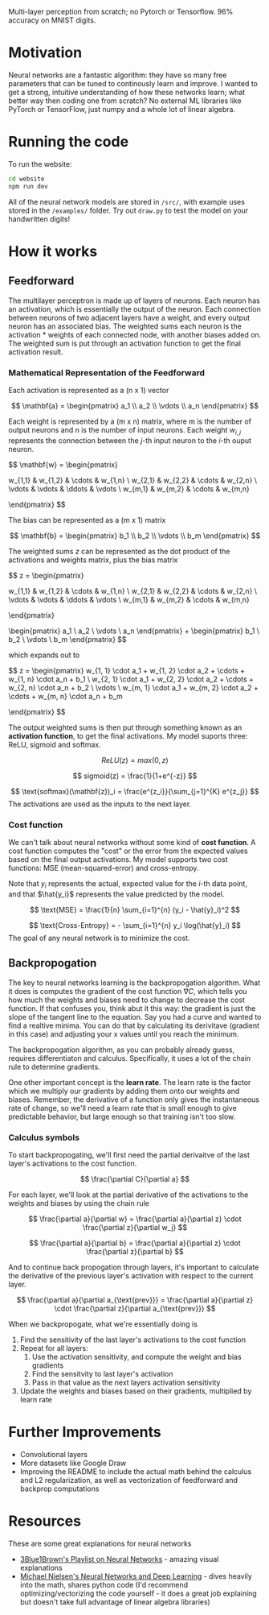 Multi-layer perception from scratch; no Pytorch or Tensorflow. 96% accuracy on MNIST digits. 

# Motivation

Neural networks are a fantastic algorithm: they have so many free parameters that can be tuned to continously learn and improve. I wanted to get a strong, intuitive understanding of how these networks learn; what better way then coding one from scratch? No external ML libraries like PyTorch or TensorFlow, just numpy and a whole lot of linear algebra.

# Running the code
To run the website:
```bash
cd website
npm run dev
```
All of the neural network models are stored in `/src/`, with example uses stored in the `/examples/` folder. Try out `draw.py` to test the model on your handwritten digits!

# How it works

## Feedforward
The multilayer perceptron is made up of layers of neurons. Each neuron has an activation, which is essentially the output of the neuron. Each connection between neurons of two adjacent layers have a weight, and every output neuron has an associated bias. The weighted sums each neuron is the activation * weights of each connected node, with another biases added on. The weighted sum is put through an activation function to get the final activation result.

### Mathematical Representation of the Feedforward

Each activation is represented as a (n x 1) vector

$$
\mathbf{a} = \begin{pmatrix} a_1 \\ a_2 \\ \vdots \\ a_n \end{pmatrix}
$$

Each weight is represented by a (m x n) matrix, where m is the number of output neurons and n is the number of input neurons.
Each weight $w_{i,j}$ represents the connection between the $j$-th input neuron to the $i$-th ouput neuron.

$$
\mathbf{w} = \begin{pmatrix} 

w_{1,1} & w_{1,2} & \cdots & w_{1,n} \\
w_{2,1} & w_{2,2} & \cdots & w_{2,n} \\
\vdots & \vdots & \ddots & \vdots \\
w_{m,1} & w_{m,2} & \cdots & w_{m,n}

\end{pmatrix}
$$

The bias can be represented as a (m x 1) matrix

$$
\mathbf{b} = \begin{pmatrix} b_1 \\ b_2 \\ \vdots \\ b_m \end{pmatrix}
$$

The weighted sums $z$ can be represented as the dot product of the activations and weights matrix, plus the bias matrix

$$
z = 
\begin{pmatrix} 

w_{1,1} & w_{1,2} & \cdots & w_{1,n} \\
w_{2,1} & w_{2,2} & \cdots & w_{2,n} \\
\vdots & \vdots & \ddots & \vdots \\
w_{m,1} & w_{m,2} & \cdots & w_{m,n}

\end{pmatrix}

\begin{pmatrix} a_1 \\ a_2 \\ \vdots \\ a_n \end{pmatrix}
+
\begin{pmatrix} b_1 \\ b_2 \\ \vdots \\ b_m \end{pmatrix}
$$

which expands out to

$$
z =
\begin{pmatrix}
w_{1, 1} \cdot a_1 + w_{1, 2} \cdot a_2 + \cdots + w_{1, n} \cdot a_n + b_1 \\
w_{2, 1} \cdot a_1 + w_{2, 2} \cdot a_2 + \cdots + w_{2, n} \cdot a_n + b_2 \\
\vdots \\
w_{m, 1} \cdot a_1 + w_{m, 2} \cdot a_2 + \cdots + w_{m, n} \cdot a_n + b_m

\end{pmatrix}
$$

The output weighted sums is then put through something known as an **activation function**, to get the final activations. My model suports three: ReLU, sigmoid and softmax.

$$
ReLU(z) = max(0, z)
$$

$$
sigmoid(z) = \frac{1}{1+e^{-z}}
$$

$$
\text{softmax}(\mathbf{z})_i = \frac{e^{z_i}}{\sum_{j=1}^{K} e^{z_j}}
$$
The activations are used as the inputs to the next layer.

### Cost function
We can't talk about neural networks without some kind of **cost function**. A cost function computes the "cost" or the error from the expected values based on the final output activations. My model supports two cost functions: MSE (mean-squared-error) and cross-entropy.


Note that $y_i$ represents the actual, expected value for the $i$-th data point, and that $\hat{y_i}$ represents the value predicted by the model.

$$
\text{MSE} = \frac{1}{n} \sum_{i=1}^{n} (y_i - \hat{y}_i)^2
$$

$$
\text{Cross-Entropy} = - \sum_{i=1}^{n} y_i \log(\hat{y}_i)
$$
The goal of any neural network is to minimize the cost.

## Backpropogation
The key to neural networks learning is the backpropogation algorithm. What it does is computes the gradient of the cost function $\nabla C$, which tells you how much the weights and biases need to change to decrease the cost function.
If that confuses you, think abut it this way: the gradient is just the slope of the tangent line to the equation. Say you had a curve and wanted to find a realtive minima. You can do that by calculating its derivitave (gradient in this case) and adjusting your x values until you reach the minimum.

The backpropogation algorithm, as you can probably already guess, requires differentiaton and calculus. Specifically, it uses a lot of the chain rule to determine gradients. 

One other important concept is the **learn rate**. The learn rate is the factor which we multiply our gradients by adding them onto our weights and biases. Remember, the derivative of a function only gives the instantaneous rate of change, so we'll need a learn rate that is small enough to give predictable behavior, but large enough so that training isn't too slow.

### Calculus symbols 
To start backpropogating, we'll first need the partial derivaitve of the last layer's activations to the cost function.

$$
\frac{\partial C}{\partial a}
$$

For each layer, we'll look at the partial derivative of the activations to the weights and biases by using the chain rule

$$
\frac{\partial a}{\partial w} = \frac{\partial a}{\partial z} \cdot \frac{\partial z}{\partial w_j}
$$

$$
\frac{\partial a}{\partial b} = \frac{\partial a}{\partial z} \cdot \frac{\partial z}{\partial b}
$$

And to continue back propogation through layers, it's important to calculate the derivative of the previous layer's activation with respect to the current layer.

$$
\frac{\partial a}{\partial a_{\text{prev}}} = \frac{\partial a}{\partial z} \cdot \frac{\partial z}{\partial a_{\text{prev}}}
$$

When we backpropogate, what we're essentially doing is
1. Find the sensitivity of the last layer's activations to the cost function
2. Repeat for all layers:
    1. Use the activation sensitivity, and compute the weight and bias gradients
    2. Find the sensitvity to last layer's activation
    3. Pass in that value as the next layers activation sensitivity
3. Update the weights and biases based on their gradients, multiplied by learn rate

# Further Improvements
- Convolutional layers
- More datasets like Google Draw
- Improving the README to include the actual math behind the calculus and L2 regularization, as well as vectorization of feedforward and backprop computations

# Resources
These are some great explanations for neural networks
- [3Blue1Brown's Playlist on Neural Networks](https://www.youtube.com/playlist?list=PLZHQObOWTQDNU6R1_67000Dx_ZCJB-3pi) - amazing visual explanations
- [Michael Nielsen's Neural Networks and Deep Learning](http://neuralnetworksanddeeplearning.com/) - dives heavily into the math, shares python code (I'd recommend optimizing/vectorizing the code yourself - it does a great job explaining but doesn't take full advantage of linear algebra libraries)